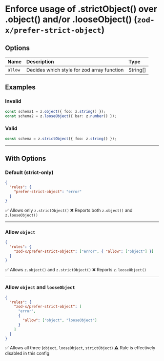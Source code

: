 # Enforce usage of .strictObject() over .object() and/or .looseObject() (`zod-x/prefer-strict-object`)

<!-- end auto-generated rule header -->

## Options

<!-- begin auto-generated rule options list -->

| Name    | Description                                | Type     |
| :------ | :----------------------------------------- | :------- |
| `allow` | Decides which style for zod array function | String[] |

<!-- end auto-generated rule options list -->

## Examples

### Invalid

```ts
const schema1 = z.object({ foo: z.string() });
const schema2 = z.looseObject({ bar: z.number() });
```

### Valid

```ts
const schema = z.strictObject({ foo: z.string() });
```

---

## With Options

### Default (strict-only)

```json
{
  "rules": {
    "prefer-strict-object": "error"
  }
}
```

✅ Allows only `z.strictObject()`
❌ Reports both `z.object()` and `z.looseObject()`

---

### Allow `object`

```json
{
  "rules": {
    "zod-x/prefer-strict-object": ["error", { "allow": ["object"] }]
  }
}
```

✅ Allows `z.object()` and `z.strictObject()`
❌ Reports `z.looseObject()`

---

### Allow `object` and `looseObject`

```json
{
  "rules": {
    "zod-x/prefer-strict-object": [
      "error",
      {
        "allow": ["object", "looseObject"]
      }
    ]
  }
}
```

✅ Allows all three (`object`, `looseObject`, `strictObject`)
⚠️ Rule is effectively disabled in this config
